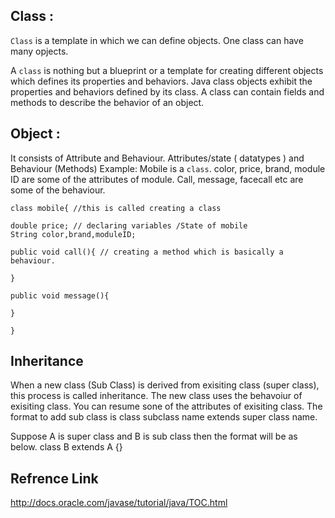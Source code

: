 ## Class :

 `Class` is a template in which we can define objects. One class can have many opjects.  
 
A `class` is nothing but a blueprint or a template for creating different objects which defines its properties and behaviors. Java class objects exhibit the properties and behaviors defined by its class. A class can contain fields and methods to describe the behavior of an object.

## Object : 

It consists of Attribute and Behaviour. Attributes/state ( datatypes ) and Behaviour (Methods)
Example: Mobile is a `class`. color, price, brand, module ID are some of the attributes of module. Call, message, facecall etc are           some of the behaviour.  
```
class mobile{ //this is called creating a class

double price; // declaring variables /State of mobile
String color,brand,moduleID;

public void call(){ // creating a method which is basically a behaviour. 

}

public void message(){

}

}
```
## Inheritance

When a new class (Sub Class) is derived from exisiting class (super class), this process is called inheritance. The new class uses the behavoiur of exisiting class. You can resume sone of the attributes of exisiting class. The format to add sub class is class subclass name extends super class name.

Suppose A is super class and B is sub class then the format will be as below. 
class B extends A {}


## Refrence Link

http://docs.oracle.com/javase/tutorial/java/TOC.html

